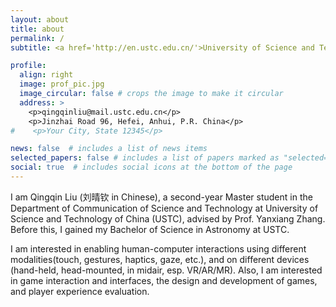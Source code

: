 ```yaml
---
layout: about
title: about
permalink: /
subtitle: <a href='http://en.ustc.edu.cn/'>University of Science and Technology of China</a>. Digital Art Lab

profile:
  align: right
  image: prof_pic.jpg
  image_circular: false # crops the image to make it circular
  address: >
    <p>qingqinliu@mail.ustc.edu.cn</p>
    <p>Jinzhai Road 96, Hefei, Anhui, P.R. China</p>
#    <p>Your City, State 12345</p>

news: false  # includes a list of news items
selected_papers: false # includes a list of papers marked as "selected={true}"
social: true  # includes social icons at the bottom of the page
---
```


I am Qingqin Liu (刘晴钦 in Chinese), a second-year Master student in the Department of Communication of Science and Technology at University of Science and Technology of China (USTC), advised by Prof. Yanxiang Zhang. Before this, I gained my Bachelor of Science in Astronomy at USTC.

I am interested in enabling human-computer interactions using different modalities(touch, gestures, haptics, gaze, etc.), and on different devices (hand-held, head-mounted, in midair, esp. VR/AR/MR). Also, I am interested in game interaction and interfaces, the design and development of games, and player experience evaluation.
